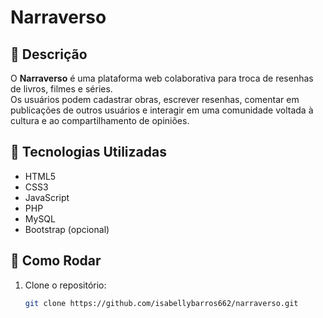 # Narraverso

## 🔹 Descrição
O **Narraverso** é uma plataforma web colaborativa para troca de resenhas de livros, filmes e séries.  
Os usuários podem cadastrar obras, escrever resenhas, comentar em publicações de outros usuários e interagir em uma comunidade voltada à cultura e ao compartilhamento de opiniões.

## 🔹 Tecnologias Utilizadas
- HTML5  
- CSS3  
- JavaScript  
- PHP  
- MySQL  
- Bootstrap (opcional)  

## 🔹 Como Rodar
1. Clone o repositório:
   ```bash
   git clone https://github.com/isabellybarros662/narraverso.git
